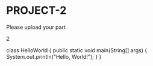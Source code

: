 # PROJECT-2
Please upload your part

2

class HelloWorld {
    public static void main(String[] args) {
        System.out.println("Hello, World!"); 
    }
}
